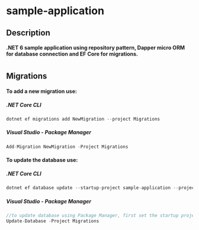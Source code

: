 # sample-application
## Description
#### .NET 6 sample application using repository pattern, Dapper micro ORM for database connection and EF Core for migrations.
#

## Migrations
#### To add a new migration use: 
##### .NET Core CLI
```csharp 
dotnet ef migrations add NewMigration --project Migrations
```
##### Visual Studio - Package Manager
```csharp 
Add-Migration NewMigration -Project Migrations
```

#### To update the database use:
##### .NET Core CLI
```csharp 
dotnet ef database update --startup-project sample-application --project Migrations
```

##### Visual Studio - Package Manager
```csharp 
//to update database using Package Manager, first set the startup project to 'sample-application'
Update-Database -Project Migrations 
```
